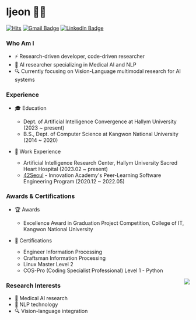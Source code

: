 # Ijeon 👨‍💻
[![Hits](https://hits.seeyoufarm.com/api/count/incr/badge.svg?url=https%3A%2F%2Fgithub.com%2Fnain95&count_bg=%23EB8B10&title_bg=%23684327&icon=&icon_color=%23E7E7E7&title=VISIT&edge_flat=false)](https://github.com/nain95) 
[![Gmail Badge](https://img.shields.io/badge/Gmail-D14836?style=flat&logo=Gmail&logoColor=white)](mailto:najio95@gmail.com) 
[![LinkedIn Badge](https://img.shields.io/badge/LinkedIn-0a66c2?style=flat&logo=LinkedIn&logoColor=white)](https://www.linkedin.com/in/inyeop/) 

### Who Am I

- ⚡ Research-driven developer, code-driven researcher
- 🥇 AI researcher specializing in Medical AI and NLP
- 🔍 Currently focusing on Vision-Language multimodal research for AI systems

### Experience
- 🎓 Education
    - Dept. of Artificial Intelligence Convergence at Hallym University (2023 ~ present)
    - B.S., Dept. of Computer Science at Kangwon National University (2014 ~ 2020)
      
- 💼 Work Experience
    - Artificial Intelligence Research Center, Hallym University Sacred Heart Hospital (2023.02 ~ present)
    - [42Seoul](https://github.com/nain95/42_seoul) - Innovation Academy's Peer-Learning Software Engineering Program (2020.12 ~ 2022.05)

### Awards & Certifications

- 🏆 Awards
    - Excellence Award in Graduation Project Competition, College of IT, Kangwon National University
      
- 📜 Certifications
    - Engineer Information Processing
    - Craftsman Information Processing
    - Linux Master Level 2
    - COS-Pro (Coding Specialist Professional) Level 1 - Python
<img align='right' src="http://mazassumnida.wtf/api/v2/generate_badge?boj=nain95">

### Research Interests

- 🔬 Medical AI research
- 🤖 NLP technology
- 🔍 Vision-language integration

